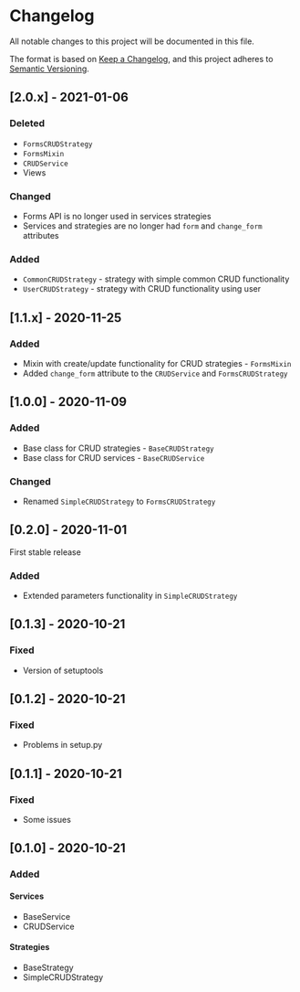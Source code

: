 # Changelog
All notable changes to this project will be documented in this file.

The format is based on [Keep a Changelog](https://keepachangelog.com/en/1.0.0/),
and this project adheres to [Semantic Versioning](https://semver.org/spec/v2.0.0.html).

## [2.0.x] - 2021-01-06

### Deleted

- `FormsCRUDStrategy`
- `FormsMixin`
- `CRUDService`
- Views

### Changed

- Forms API is no longer used in services strategies
- Services and strategies are no longer had `form` and `change_form` attributes

### Added

- `CommonCRUDStrategy` - strategy with simple common CRUD functionality
- `UserCRUDStrategy` - strategy with CRUD functionality using user

## [1.1.x] - 2020-11-25

### Added

- Mixin with create/update functionality for CRUD strategies - `FormsMixin`
- Added `change_form` attribute to the `CRUDService` and `FormsCRUDStrategy`

## [1.0.0] - 2020-11-09

### Added

- Base class for CRUD strategies - `BaseCRUDStrategy`
- Base class for CRUD services - `BaseCRUDService`

### Changed

- Renamed `SimpleCRUDStrategy` to `FormsCRUDStrategy`

## [0.2.0] - 2020-11-01

First stable release

### Added

- Extended parameters functionality in `SimpleCRUDStrategy`

## [0.1.3] - 2020-10-21

### Fixed

- Version of setuptools

## [0.1.2] - 2020-10-21

### Fixed

- Problems in setup.py

## [0.1.1] - 2020-10-21

### Fixed

- Some issues

## [0.1.0] - 2020-10-21

### Added

#### Services

- BaseService
- CRUDService

#### Strategies

- BaseStrategy
- SimpleCRUDStrategy

